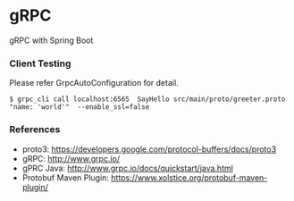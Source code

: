gRPC
====
gRPC with Spring Boot

### Client Testing

Please refer GrpcAutoConfiguration for detail.

    $ grpc_cli call localhost:6565  SayHello src/main/proto/greeter.proto "name: 'world'"  --enable_ssl=false

### References

* proto3: https://developers.google.com/protocol-buffers/docs/proto3
* gRPC:  http://www.grpc.io/
* gPRC Java: http://www.grpc.io/docs/quickstart/java.html
* Protobuf Maven Plugin: https://www.xolstice.org/protobuf-maven-plugin/